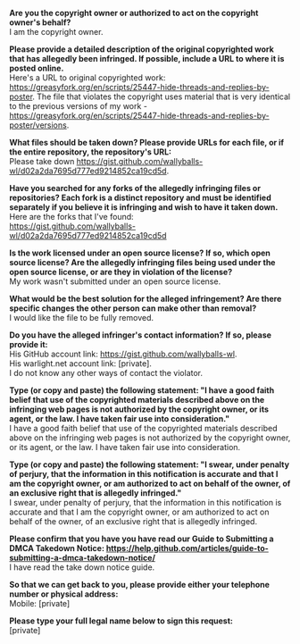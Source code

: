**Are you the copyright owner or authorized to act on the copyright owner's behalf?**  
I am the copyright owner.  

**Please provide a detailed description of the original copyrighted work that has allegedly been infringed. If possible, include a URL to where it is posted online.**  
Here's a URL to original copyrighted work: https://greasyfork.org/en/scripts/25447-hide-threads-and-replies-by-poster. The file that violates the copyright uses material that is very identical to the previous versions of my work - https://greasyfork.org/en/scripts/25447-hide-threads-and-replies-by-poster/versions.  

**What files should be taken down? Please provide URLs for each file, or if the entire repository, the repository's URL:**  
Please take down https://gist.github.com/wallyballs-wl/d02a2da7695d777ed9214852ca19cd5d.  

**Have you searched for any forks of the allegedly infringing files or repositories? Each fork is a distinct repository and must be identified separately if you believe it is infringing and wish to have it taken down.**  
Here are the forks that I've found:  
https://gist.github.com/wallyballs-wl/d02a2da7695d777ed9214852ca19cd5d  

**Is the work licensed under an open source license? If so, which open source license? Are the allegedly infringing files being used under the open source license, or are they in violation of the license?**  
My work wasn't submitted under an open source license.  

**What would be the best solution for the alleged infringement? Are there specific changes the other person can make other than removal?**  
I would like the file to be fully removed.  

**Do you have the alleged infringer's contact information? If so, please provide it:**  
His GitHub account link: https://gist.github.com/wallyballs-wl.  
His warlight.net account link: [private].    
I do not know any other ways of contact the violator.  

**Type (or copy and paste) the following statement: "I have a good faith belief that use of the copyrighted materials described above on the infringing web pages is not authorized by the copyright owner, or its agent, or the law. I have taken fair use into consideration."**  
I have a good faith belief that use of the copyrighted materials described above on the infringing web pages is not authorized by the copyright owner, or its agent, or the law. I have taken fair use into consideration.  

**Type (or copy and paste) the following statement: "I swear, under penalty of perjury, that the information in this notification is accurate and that I am the copyright owner, or am authorized to act on behalf of the owner, of an exclusive right that is allegedly infringed."**  
I swear, under penalty of perjury, that the information in this notification is accurate and that I am the copyright owner, or am authorized to act on behalf of the owner, of an exclusive right that is allegedly infringed.  

**Please confirm that you have you have read our Guide to Submitting a DMCA Takedown Notice: https://help.github.com/articles/guide-to-submitting-a-dmca-takedown-notice/**  
I have read the take down notice guide.  

**So that we can get back to you, please provide either your telephone number or physical address:**  
Mobile: [private]  

**Please type your full legal name below to sign this request:**  
[private]  
